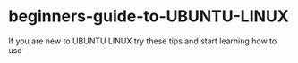 # beginners-guide-to-UBUNTU-LINUX
If you are new to UBUNTU LINUX try these tips and start learning how to use
